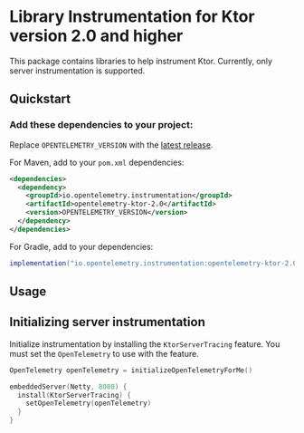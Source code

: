 # Library Instrumentation for Ktor version 2.0 and higher

This package contains libraries to help instrument Ktor. Currently, only server instrumentation is supported.

## Quickstart

### Add these dependencies to your project:

Replace `OPENTELEMETRY_VERSION` with the [latest
release](https://search.maven.org/search?q=g:io.opentelemetry.instrumentation%20AND%20a:opentelemetry-ktor-2.0).

For Maven, add to your `pom.xml` dependencies:

```xml
<dependencies>
  <dependency>
    <groupId>io.opentelemetry.instrumentation</groupId>
    <artifactId>opentelemetry-ktor-2.0</artifactId>
    <version>OPENTELEMETRY_VERSION</version>
  </dependency>
</dependencies>
```

For Gradle, add to your dependencies:

```groovy
implementation("io.opentelemetry.instrumentation:opentelemetry-ktor-2.0:OPENTELEMETRY_VERSION")
```

## Usage

## Initializing server instrumentation

Initialize instrumentation by installing the `KtorServerTracing` feature. You must set the `OpenTelemetry` to use with
the feature.

```kotlin
OpenTelemetry openTelemetry = initializeOpenTelemetryForMe()

embeddedServer(Netty, 8080) {
  install(KtorServerTracing) {
    setOpenTelemetry(openTelemetry)
  }
}
```
